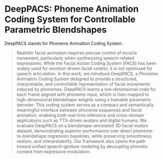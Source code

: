 # DeepPACS: Phoneme Animation Coding System for Controllable Parametric Blendshapes

DeepPACS stands for Phoneme Animation Coding System.

> Realistic facial animation requires precise control of muscle movement, particularly when synthesizing speech-related expressions. While the Facial Action Coding System (FACS) has been widely used for emotion-driven facial control, it is not optimized for speech articulation. In this work, we introduce DeepPACS, a Phoneme Animation Coding System designed to provide a structured, interpretable, and controllable representation of facial movements induced by phonemes. DeepPACS learns a low-dimensional code for each frame aligned with phoneme input, which is then mapped to high-dimensional blendshape weights using a trainable parametric decoder. This coding system serves as a compact and semantically meaningful interface between phoneme sequences and facial animation, enabling both real-time inference and cross-domain applications such as TTS-driven avatars and digital humans. We evaluate DeepPACS on a blendshape-annotated 3D facial motion dataset, demonstrating superior performance over direct phoneme-to-blendshape regression baselines, while preserving smoothness, realism, and interpretability. Our framework also opens the path toward unified speech–gesture modeling by decoupling phonetic content from expressive modulation.
